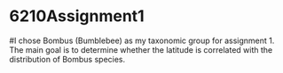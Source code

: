 # 6210Assignment1
#I chose Bombus (Bumblebee) as my taxonomic group for assignment 1. The main goal is to determine whether the latitude is correlated with the distribution of Bombus species.

